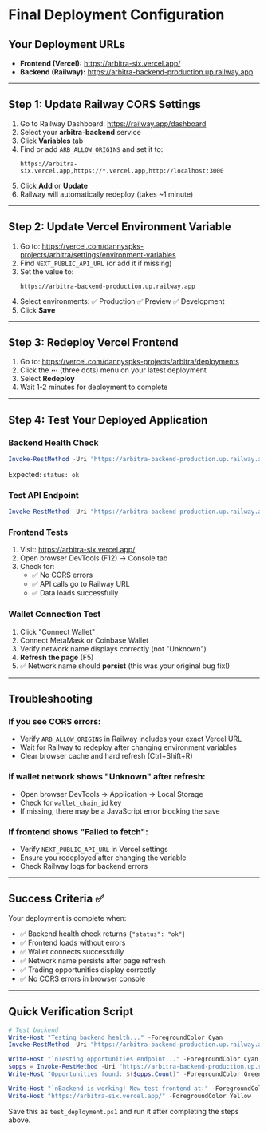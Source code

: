 # Final Deployment Configuration

## Your Deployment URLs
- **Frontend (Vercel):** https://arbitra-six.vercel.app/
- **Backend (Railway):** https://arbitra-backend-production.up.railway.app

---

## Step 1: Update Railway CORS Settings

1. Go to Railway Dashboard: https://railway.app/dashboard
2. Select your **arbitra-backend** service
3. Click **Variables** tab
4. Find or add `ARB_ALLOW_ORIGINS` and set it to:
   ```
   https://arbitra-six.vercel.app,https://*.vercel.app,http://localhost:3000
   ```
5. Click **Add** or **Update**
6. Railway will automatically redeploy (takes ~1 minute)

---

## Step 2: Update Vercel Environment Variable

1. Go to: https://vercel.com/dannyspks-projects/arbitra/settings/environment-variables
2. Find `NEXT_PUBLIC_API_URL` (or add it if missing)
3. Set the value to:
   ```
   https://arbitra-backend-production.up.railway.app
   ```
4. Select environments: ✅ Production ✅ Preview ✅ Development
5. Click **Save**

---

## Step 3: Redeploy Vercel Frontend

1. Go to: https://vercel.com/dannyspks-projects/arbitra/deployments
2. Click the **⋯** (three dots) menu on your latest deployment
3. Select **Redeploy**
4. Wait 1-2 minutes for deployment to complete

---

## Step 4: Test Your Deployed Application

### Backend Health Check
```powershell
Invoke-RestMethod -Uri "https://arbitra-backend-production.up.railway.app/health"
```
Expected: `status: ok`

### Test API Endpoint
```powershell
Invoke-RestMethod -Uri "https://arbitra-backend-production.up.railway.app/api/opportunities" | ConvertTo-Json -Depth 3
```

### Frontend Tests
1. Visit: https://arbitra-six.vercel.app/
2. Open browser DevTools (F12) → Console tab
3. Check for:
   - ✅ No CORS errors
   - ✅ API calls go to Railway URL
   - ✅ Data loads successfully

### Wallet Connection Test
1. Click "Connect Wallet"
2. Connect MetaMask or Coinbase Wallet
3. Verify network name displays correctly (not "Unknown")
4. **Refresh the page** (F5)
5. ✅ Network name should **persist** (this was your original bug fix!)

---

## Troubleshooting

### If you see CORS errors:
- Verify `ARB_ALLOW_ORIGINS` in Railway includes your exact Vercel URL
- Wait for Railway to redeploy after changing environment variables
- Clear browser cache and hard refresh (Ctrl+Shift+R)

### If wallet network shows "Unknown" after refresh:
- Open browser DevTools → Application → Local Storage
- Check for `wallet_chain_id` key
- If missing, there may be a JavaScript error blocking the save

### If frontend shows "Failed to fetch":
- Verify `NEXT_PUBLIC_API_URL` in Vercel settings
- Ensure you redeployed after changing the variable
- Check Railway logs for backend errors

---

## Success Criteria ✅

Your deployment is complete when:
- ✅ Backend health check returns `{"status": "ok"}`
- ✅ Frontend loads without errors
- ✅ Wallet connects successfully
- ✅ Network name persists after page refresh
- ✅ Trading opportunities display correctly
- ✅ No CORS errors in browser console

---

## Quick Verification Script

```powershell
# Test backend
Write-Host "Testing backend health..." -ForegroundColor Cyan
Invoke-RestMethod -Uri "https://arbitra-backend-production.up.railway.app/health"

Write-Host "`nTesting opportunities endpoint..." -ForegroundColor Cyan
$opps = Invoke-RestMethod -Uri "https://arbitra-backend-production.up.railway.app/api/opportunities"
Write-Host "Opportunities found: $($opps.Count)" -ForegroundColor Green

Write-Host "`nBackend is working! Now test frontend at:" -ForegroundColor Green
Write-Host "https://arbitra-six.vercel.app/" -ForegroundColor Yellow
```

Save this as `test_deployment.ps1` and run it after completing the steps above.
